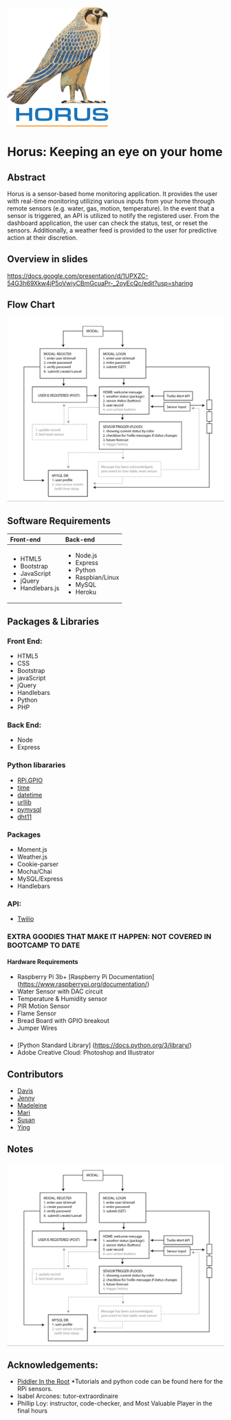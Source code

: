 ![logo](./public/assets/images/logos/logo.png)


# Horus: Keeping an eye on your home



## Abstract

Horus is a sensor-based home monitoring application. It provides the user with real-time monitoring utilizing various inputs from your home through remote sensors (e.g. water, gas, motion, temperature). In the event that a sensor is triggered, an API is utilized to notify the registered user. From the dashboard application, the user can check the status, test, or reset the sensors. Additionally, a weather feed is provided to the user for predictive action at their discretion.



## Overview in slides
https://docs.google.com/presentation/d/1UPXZC-54G3h69Xkw4jP5oVwiyCBmGcuaPr-_2oyEcQc/edit?usp=sharing



## Flow Chart

![Flow](./public/assets/images/Flow.PNG)



## Software Requirements

|     Front-end       |       Back-end     |
|:------------------- |:------------------ |
| <ul><li>HTML5</li><li>Bootstrap</li><li>JavaScript</li><li>jQuery</li><li>Handlebars.js</li></ul>| <ul><li>Node.js</li><li>Express</li><li>Python</li><li>Raspbian/Linux</li><li>MySQL</li><li>Heroku</li></ul> |



## Packages & Libraries


### Front End:

- HTML5
- CSS
- Bootstrap
- javaScript
- jQuery
- Handlebars
- Python
- PHP


### Back End:

- Node
- Express


### Python libararies
- [RPi.GPIO](https://pypi.org/project/RPi.GPIO/)
- [time](https://docs.python.org/3/library/time.html)
- [datetime](https://docs.python.org/3/library/datetime.html#module-datetime)
- [urllib](https://docs.python.org/3/library/urllib.html#module-urllib)
- [pymysql](https://pypi.org/project/PyMySQL/)
- [dht11](https://www.arduinolibraries.info/libraries/dht-sensor-library)


### Packages
- Moment.js
- Weather.js
- Cookie-parser
- Mocha/Chai
- MySQL/Express
- Handlebars


### API:

- [Twilio](https://www.twilio.com/docs/iam/api)


### EXTRA GOODIES THAT MAKE IT HAPPEN: NOT COVERED IN BOOTCAMP TO DATE

#### Hardware Requirements

- Raspberry Pi 3b+ [Raspberry Pi Documentation] (https://www.raspberrypi.org/documentation/)
- Water Sensor with DAC circuit
- Temperature & Humidity sensor
- PIR Motion Sensor
- Flame Sensor
- Bread Board with GPIO breakout 
- Jumper Wires

###

- [Python Standard Library] (https://docs.python.org/3/library/)
- Adobe Creative Cloud: Photoshop and Illustrator
 

## Contributors

- [Davis](https://github.com/daveyjonezz)
- [Jenny](https://github.com/jenshin75)
- [Madeleine](https://github.com/MadeleineKemeny)
- [Mari](https://github.com/Mari0203)
- [Susan](https://github.com/Sooze16)
- [Ying](https://github.com/yzhouyzhou)


## Notes

![Flow](./public/assets/images/Flow.PNG)



## Acknowledgements:

- [Piddler In the Root](https://www.piddlerintheroot.com/)
*Tutorials and python code can be found here for the RPi sensors.
- Isabel Arcones: tutor-extraordinaire
- Phillip Loy: instructor, code-checker, and Most Valuable Player in the final hours


